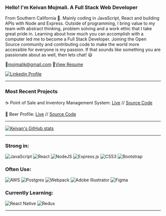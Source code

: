 ### Hello! I'm Keivan Mojmali. A Full Stack Web Developer

From Southern California :sunrise:. Mainly coding in JavaScript, React and building APIs with Node and Express. Outside of programming, I bring value to my team with abstract thinking, problem solving and a work ethic that I take great pride in. Learning about how much you can accomplish with a computer led me to become a Full Stack Developer. Joining the Open Source community and contributing code to make the world more accessible for everyone is my passion. If that sounds like something you are passionate about as well, then lets chat! :smiley:


:email:mojmalik@gmail.com
:page_with_curl:[View Resume](https://github.com/keivanmojmali/keivanmojmali/blob/main/Mojmali-Keivan-Resume.pdf)

[![Linkedin Profile](https://img.shields.io/badge/linkedin%20-%230077B5.svg?&style=for-the-badge&logo=linkedin&logoColor=white)](https://www.linkedin.com/in/keivanmojmali)

---
### Most Recent Projects
:coffee: Point of Sale and Inventory Management System:
[Live](https://point-of-sale-mojmali.herokuapp.com/#pos) // 
[Source Code](https://github.com/keivanmojmali/point-of-sale-system)


:beers: Beer Profile: 
[Live](https://keivanmojmali.github.io/ajax-project/) // 
[Source Code](https://github.com/keivanmojmali/ajax-project)

---

[![Keivan's GitHub stats](https://github-readme-stats.vercel.app/api?username=keivanmojmali&show_icons=true&theme=radical)](https://github.com/anuraghazra/github-readme-stats)


---

### Strong in: 
<img alt="JavaScript" src="https://img.shields.io/badge/javascript%20-%23323330.svg?&style=for-the-badge&logo=javascript&logoColor=%23F7DF1E"/>
<img alt="React" src="https://img.shields.io/badge/react%20-%2320232a.svg?&style=for-the-badge&logo=react&logoColor=%2361DAFB"/>
<img alt="NodeJS" src="https://img.shields.io/badge/node.js%20-%2343853D.svg?&style=for-the-badge&logo=node.js&logoColor=white"/>
<img alt="Express.js" src="https://img.shields.io/badge/express.js%20-%23404d59.svg?&style=for-the-badge"/>
<img alt="CSS3" src="https://img.shields.io/badge/css3%20-%231572B6.svg?&style=for-the-badge&logo=css3&logoColor=white"/>
<img alt="Bootstrap" src="https://img.shields.io/badge/bootstrap%20-%23563D7C.svg?&style=for-the-badge&logo=bootstrap&logoColor=white"/>

### Often Use:
<img alt="AWS" src="https://img.shields.io/badge/AWS%20-%23FF9900.svg?&style=for-the-badge&logo=amazon-aws&logoColor=white"/>
<img alt="Postgres" src ="https://img.shields.io/badge/postgres-%23316192.svg?&style=for-the-badge&logo=postgresql&logoColor=white"/>
<img alt="Webpack" src="https://img.shields.io/badge/webpack%20-%238DD6F9.svg?&style=for-the-badge&logo=webpack&logoColor=black" />
<img alt="Adobe Illustrator" src="https://img.shields.io/badge/adobe%20illustrator%20-%23FF9A00.svg?&style=for-the-badge&logo=adobe%20illustrator&logoColor=white"/>
<img alt="Figma" src="https://img.shields.io/badge/figma%20-%23F24E1E.svg?&style=for-the-badge&logo=figma&logoColor=white"/>



### Currently Learning:
<img alt="React Native" src="https://img.shields.io/badge/react_native%20-%2320232a.svg?&style=for-the-badge&logo=react&logoColor=%2361DAFB"/>
<img alt="Redux" src="https://img.shields.io/badge/redux%20-%23593d88.svg?&style=for-the-badge&logo=redux&logoColor=white"/>


---
